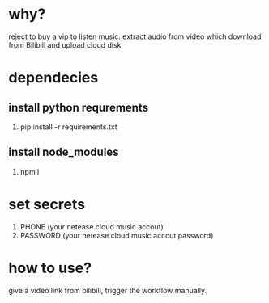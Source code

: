 # why?
reject to buy a vip to listen music.
extract audio from video which download from Bilibili and upload cloud disk

# dependecies

## install python requrements
1. pip install -r requirements.txt

## install node_modules
1. npm i

# set secrets
1. PHONE (your netease cloud music accout)
2. PASSWORD (your netease cloud music accout password)

# how to use?
give a video link from bilibili, trigger the workflow manually.

